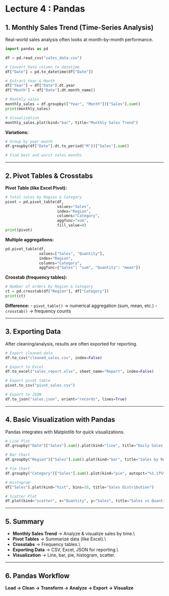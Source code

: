 # Lecture 4 : Pandas

## 1. Monthly Sales Trend (Time-Series Analysis)

Real-world sales analysis often looks at month-by-month performance.

``` python
import pandas as pd

df = pd.read_csv("sales_data.csv")

# Convert Date column to datetime
df["Date"] = pd.to_datetime(df["Date"])

# Extract Year & Month
df["Year"] = df["Date"].dt.year
df["Month"] = df["Date"].dt.month_name()

# Monthly sales
monthly_sales = df.groupby(["Year", "Month"])["Sales"].sum()
print(monthly_sales)

# Visualization
monthly_sales.plot(kind="bar", title="Monthly Sales Trend")
```

**Variations:**

``` python
# Group by year-month
df.groupby(df["Date"].dt.to_period("M"))["Sales"].sum()

# Find best and worst sales months
```

------------------------------------------------------------------------

## 2. Pivot Tables & Crosstabs

**Pivot Table (like Excel Pivot):**

``` python
# Total sales by Region & Category
pivot = pd.pivot_table(df,
                       values="Sales",
                       index="Region",
                       columns="Category",
                       aggfunc="sum",
                       fill_value=0)
print(pivot)
```

**Multiple aggregations:**

``` python
pd.pivot_table(df, 
               values=["Sales", "Quantity"], 
               index="Region", 
               columns="Category", 
               aggfunc={"Sales": "sum", "Quantity": "mean"})
```

**Crosstab (frequency tables):**

``` python
# Number of orders by Region & Category
ct = pd.crosstab(df["Region"], df["Category"])
print(ct)
```

**Difference:** - `pivot_table()` → numerical aggregation (sum, mean,
etc.) - `crosstab()` → frequency counts

------------------------------------------------------------------------

## 3. Exporting Data

After cleaning/analysis, results are often exported for reporting.

``` python
# Export cleaned data
df.to_csv("cleaned_sales.csv", index=False)

# Export to Excel
df.to_excel("sales_report.xlsx", sheet_name="Report", index=False)

# Export pivot table
pivot.to_csv("pivot_sales.csv")

# Export to JSON
df.to_json("sales.json", orient="records", lines=True)
```

------------------------------------------------------------------------

## 4. Basic Visualization with Pandas

Pandas integrates with Matplotlib for quick visualizations.

``` python
# Line Plot
df.groupby("Date")["Sales"].sum().plot(kind="line", title="Daily Sales Trend")

# Bar Chart
df.groupby("Region")["Sales"].sum().plot(kind="bar", title="Sales by Region")

# Pie Chart
df.groupby("Category")["Sales"].sum().plot(kind="pie", autopct="%1.1f%%")

# Histogram
df["Sales"].plot(kind="hist", bins=10, title="Sales Distribution")

# Scatter Plot
df.plot(kind="scatter", x="Quantity", y="Sales", title="Sales vs Quantity")
```

------------------------------------------------------------------------

## 5. Summary

-   **Monthly Sales Trend** → Analyze & visualize sales by time.\
-   **Pivot Tables** → Summarize data (like Excel).\
-   **Crosstabs** → Frequency tables.\
-   **Exporting Data** → CSV, Excel, JSON for reporting.\
-   **Visualization** → Line, bar, pie, histogram, scatter.

------------------------------------------------------------------------

## 6. Pandas Workflow

**Load → Clean → Transform → Analyze → Export → Visualize**

